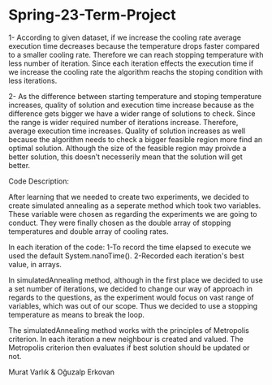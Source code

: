 # Spring-23-Term-Project

1-	According to given dataset, if we increase the cooling rate average execution time decreases because the temperature drops faster compared to a smaller cooling rate. Therefore we can reach stopping temperature with less number of iteration. Since each iteration effects the execution time if we increase the cooling rate the algorithm reachs the stoping  condition with less iterations.

2-	As the difference between starting temperature and stoping temperature increases, quality of solution and execution time increase because as the difference gets bigger we have a wider range of solutions to check. Since the range is wider required number of iterations increase. Therefore, average execution time increases. Quality of solution increases as well because the algorithm needs to check a bigger feasible region more find an optimal solution. Although the size of the feasible region may proivde a better solution, this doesn’t necesserily mean that the solution will get better.

Code Description:

After learning that we needed to create two experiments, we decided to create simulated annealing as a seperate method which took two variables. These variable were chosen as regarding the experiments we are going to conduct. They were finally chosen as the double array of stopping temperatures and double array of cooling rates.

In each iteration of the code:
1-To record the time elapsed to execute we used the default System.nanoTime(). 
2-Recorded each iteration's best value, in arrays.

In simulatedAnnealing method, although in the first place we decided to use a set number of iterations, we decided to change our way of approach in regards to the questions, as the experiment would focus on vast range of variables, which was out of our scope. Thus we decided to use a stopping temperature as means to break the loop.

The simulatedAnnealing method works with the principles of Metropolis criterion. In each iteration a new neighbour is created and valued. The Metropolis criterion then evaluates if best solution should be updated or not.

Murat Varlık & Oğuzalp Erkovan


